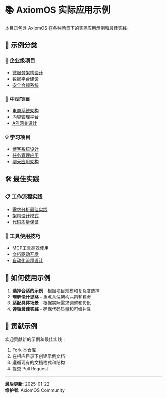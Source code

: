 # 📚 AxiomOS 实际应用示例

本目录包含 AxiomOS 在各种场景下的实际应用示例和最佳实践。

## 🎯 示例分类

### 🏢 企业级项目
- [微服务架构设计](enterprise-microservices.md)
- [数据平台建设](enterprise-data-platform.md)
- [安全合规系统](enterprise-security-compliance.md)

### 🚀 中型项目  
- [电商系统架构](medium-ecommerce-system.md)
- [内容管理平台](medium-cms-platform.md)
- [API网关设计](medium-api-gateway.md)

### 💡 学习项目
- [博客系统设计](learning-blog-system.md)
- [任务管理应用](learning-task-manager.md)
- [聊天应用架构](learning-chat-app.md)

## 🛠️ 最佳实践

### 📋 工作流程实践
- [需求分析最佳实践](best-practices/requirement-analysis.md)
- [架构设计模式](best-practices/architecture-patterns.md)
- [代码质量保证](best-practices/code-quality.md)

### 🔧 工具使用技巧
- [MCP工具高效使用](best-practices/mcp-tools-usage.md)
- [文档驱动开发](best-practices/documentation-driven.md)
- [自动化流程设计](best-practices/automation-design.md)

## 📖 如何使用示例

1. **选择合适的示例** - 根据项目规模和复杂度选择
2. **理解设计思路** - 重点关注架构决策和权衡
3. **适配具体场景** - 根据实际需求调整和优化
4. **遵循最佳实践** - 确保代码质量和可维护性

## 🤝 贡献示例

欢迎贡献新的示例和最佳实践：

1. Fork 本仓库
2. 在相应目录下创建示例文档
3. 遵循现有的文档格式和结构
4. 提交 Pull Request

---

**最后更新**: 2025-01-22  
**维护者**: AxiomOS Community